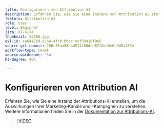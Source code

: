 ```yaml
---
title: Konfigurieren von Attribution AI
description: Erfahren Sie, wie Sie eine Instanz von Attribution AI erstellen, um die Auswirkungen Ihrer Marketing-Kanäle und -Kampagnen zu verstehen.
feature: Attribution AI
role: User
level: Beginner
jira: KT-4174
thumbnail: 32668.jpg
exl-id: ea64175d-c2b4-4fcb-bbac-9ef30416f868
source-git-commit: 286c85aa88d44574f00ded67f0de8e0c945a153e
workflow-type: tm+mt
source-wordcount: '54'
ht-degree: 46%

---
```


# Konfigurieren von Attribution AI

Erfahren Sie, wie Sie eine Instanz der Attributions-KI erstellen, um die Auswirkungen Ihrer Marketing-Kanäle und -Kampagnen zu verstehen. Weitere Informationen finden Sie in der [Dokumentation zur Attributions-KI](https://experienceleague.adobe.com/docs/experience-platform/intelligent-services/attribution-ai/overview.html?lang=de).

>[!VIDEO](https://video.tv.adobe.com/v/36557?learn=on&enablevpops&captions=ger)
